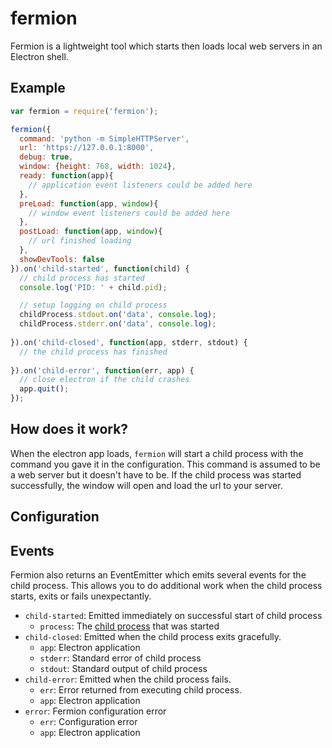 # fermion

Fermion is a lightweight tool which starts then loads local web servers in an Electron shell.

## Example

```js
var fermion = require('fermion');

fermion({
  command: 'python -m SimpleHTTPServer',
  url: 'https://127.0.0.1:8000',
  debug: true,
  window: {height: 768, width: 1024},
  ready: function(app){
    // application event listeners could be added here
  },
  preLoad: function(app, window){
    // window event listeners could be added here
  },
  postLoad: function(app, window){
    // url finished loading
  },
  showDevTools: false
}).on('child-started', function(child) {
  // child process has started
  console.log('PID: ' + child.pid);

  // setup logging on child process
  childProcess.stdout.on('data', console.log);
  childProcess.stderr.on('data', console.log);
  
}).on('child-closed', function(app, stderr, stdout) {
  // the child process has finished
  
}).on('child-error', function(err, app) {
  // close electron if the child crashes
  app.quit();
});
```

## How does it work?

When the electron app loads, `fermion` will start a child process with the command you gave it in the configuration. This command is assumed to be a web server but it doesn't have to be. If the child process was started successfully, the window will open and load the url to your server.

## Configuration

## Events

Fermion also returns an EventEmitter which emits several events for the child process. This allows you to do additional work when the child process starts, exits or fails unexpectantly.

* `child-started`: Emitted immediately on successful start of child process
    * `process`: The [child process][1] that was started
* `child-closed`: Emitted when the child process exits gracefully.
    * `app`: Electron application
    * `stderr`: Standard error of child process
    * `stdout`: Standard output of child process
* `child-error`: Emitted when the child process fails.
    * `err`: Error returned from executing child process.
    * `app`: Electron application
* `error`: Fermion configuration error
    * `err`: Configuration error
    * `app`: Electron application

[1]: https://nodejs.org/api/child_process.html#child_process_class_childprocess "child process"
